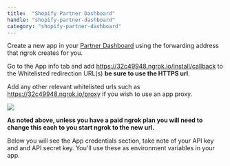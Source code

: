 ```yaml
---
title:  "Shopify Partner Dashboard"
handle: "shopify-partner-dashboard"
category: "shopify-partner-dashboard"
---
```


Create a new app in your [Partner Dashboard](https://partners.shopify.com/login) using the forwarding address that ngrok creates for you.

Go to the App info tab and add https://32c49948.ngrok.io/install/callback to the Whitelisted redirection URL(s) **be sure to use the HTTPS url**.

Add any other relevant whitelisted urls such as https://32c49948.ngrok.io/proxy if you wish to use an app proxy.

<img src="{{ site.github.url }}/assets/partner-dash-settings.png">

**As noted above, unless you have a paid ngrok plan you will need to change this each to you start ngrok to the new url.**

Below you will see the App credentials section, take note of your API key and and API secret key. You'll use these as environment variables in your app.
